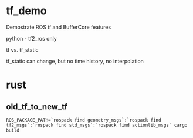 # tf_demo

Demostrate ROS tf and BufferCore features

python - tf2_ros only

tf vs. tf_static

tf_static can change, but no time history, no interpolation

# rust

## old_tf_to_new_tf

```
ROS_PACKAGE_PATH=`rospack find geometry_msgs`:`rospack find tf2_msgs`:`rospack find std_msgs`:`rospack find actionlib_msgs` cargo build
```
